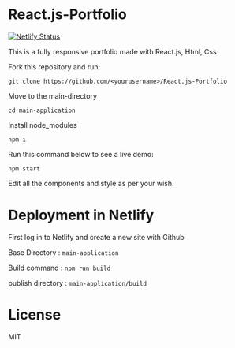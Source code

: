 # React.js-Portfolio

[![Netlify Status](https://api.netlify.com/api/v1/badges/7fcbe0e1-cffc-4c62-9c82-d22d53cca190/deploy-status)](https://app.netlify.com/sites/madhan/deploys)

This is a fully responsive portfolio made with React.js, Html, Css

Fork this repository and run:

``` 
git clone https://github.com/<yourusername>/React.js-Portfolio
```

Move to the main-directory

```
cd main-application
```

Install node_modules

```
npm i
```

Run this command below to see a live demo:

``` 
npm start 
```

Edit all the components and style as per your wish.

# Deployment in Netlify

First log in to Netlify and create a new site with Github

Base Directory : ```main-application```

Build command : ```npm run build```

publish directory : ```main-application/build```



# License

MIT
